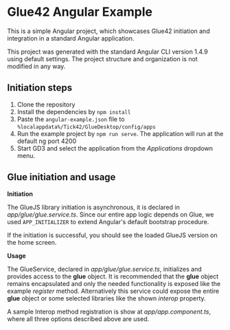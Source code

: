 # Glue42 Angular Example

This is a simple Angular project, which showcases Glue42 initiation and integration in a standard Angular application.

This project was generated with the standard Angular CLI version 1.4.9 using default settings. The project structure and organization is not modified in any way.

## Initiation steps

1. Clone the repository
2. Install the dependencies by `npm install`
3. Paste the `angular-example.json` file to `%localappdata%/Tick42/GlueDesktop/config/apps`
4. Run the example project by `npm run serve`. The application will run at the default ng port 4200
5. Start GD3 and select the application from the *Applications* dropdown menu.

## Glue initiation and usage

**Initiation**

The GlueJS library initiation is asynchronous, it is declared in *app/glue/glue.service.ts*. Since our entire app logic depends on Glue, we used `APP_INITIALIZER` to extend Angular's default bootstrap procedure. 

If the initiation is successful, you should see the loaded GlueJS version on the home screen. 

**Usage**

The GlueService, declared in *app/glue/glue.service.ts*, initializes and provides access to the **glue** object. It is recommended that the **glue** object remains encapsulated and only the needed functionality is exposed like the example *register* method. Alternatively this service could expose the entire **glue** object or some selected libraries like the shown *interop* property.

A sample Interop method registration is show at *app/app.component.ts*, where all three options described above are used.

